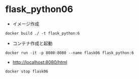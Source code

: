 # flask_python06

- イメージ作成

```shell
docker build ./ -t flask_python:6
```

- コンテナ作成と起動

```shell
docker run -it -p 8080:8080 --name flask06 flask_python:6
```

- <http://localhost:8080/html>

```shell
docker stop flask06
```